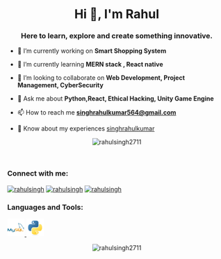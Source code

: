 <h1 align="center">Hi 👋, I'm Rahul</h1>
<h3 align="center">Here to learn, explore and create something innovative.</h3>



- 🔭 I’m currently working on **Smart Shopping System**

- 🌱 I’m currently learning **MERN stack , React native**

- 👯 I’m looking to collaborate on **Web Development, Project Management, CyberSecurity**

- 💬 Ask me about **Python,React, Ethical Hacking, Unity Game Engine**

- 📫 How to reach me **singhrahulkumar564@gmail.com**

- 📄 Know about my experiences [singhrahulkumar](http://singhrahulkumar.somee.com/)

<p align="center"> <img src="https://komarev.com/ghpvc/?username=vivekshahcodes&label=Profile%20views&color=0e75b6&style=flat" alt="rahulsingh2711" /> </p><br>

<h3 align="left">Connect with me:</h3>
<p align="left">
    <a href="https://twitter.com/rahul000006" target="blank"><img align="center"
            src="https://raw.githubusercontent.com/rahuldkjain/github-profile-readme-generator/master/src/images/icons/Social/twitter.svg"
            alt="rahulsingh" height="30" width="40" /></a>
    <a href="https://www.linkedin.com/in/rahul-singh-aaaaa018b/" target="blank"><img align="center"
            src="https://raw.githubusercontent.com/rahuldkjain/github-profile-readme-generator/master/src/images/icons/Social/linked-in-alt.svg"
            alt="rahulsingh" height="30" width="40" /></a>
    <a href="https://www.hackerrank.com/singhrahulkumar5" target="blank"><img align="center"
            src="https://raw.githubusercontent.com/rahuldkjain/github-profile-readme-generator/master/src/images/icons/Social/hackerrank.svg"
            alt="rahulsingh" height="30" width="40" /></a>
</p>

<h3 align="left">Languages and Tools:</h3>
<p align="left"> <a href="https://www.mysql.com/" target="_blank"> <img
            src="https://raw.githubusercontent.com/devicons/devicon/master/icons/mysql/mysql-original-wordmark.svg"
            alt="mysql" width="40" height="40" /> </a> </a> <a href="https://www.python.org" target="_blank"> <img
            src="https://raw.githubusercontent.com/devicons/devicon/master/icons/python/python-original.svg"
            alt="python" width="40" height="40" /> </a>


<p align="center">
	<img
		align="center"
		src="https://github-readme-streak-stats.herokuapp.com?user=vivekshahcodes&theme=algolia"
		alt="rahulsingh2711"
	/>
</p>
